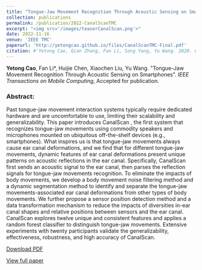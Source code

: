 ```yaml
---
title: "Tongue-Jaw Movement Recognition Through Acoustic Sensing on Smartphones"
collection: publications
permalink: /publication/2022-CanalScanTMC
excerpt: "<img src='/images/teaserCanalScan.png'>"
date: 2022-11-16
venue: 'IEEE TMC'
paperurl: 'http://yetongcao.github.io/files/CanalScanTMC-Final.pdf'
citation: #'Yetong Cao, Qian Zhang, Fan Li, Song Yang, Yu Wang. 2020. &quot;EarAce: Empowering Versatile Acoustic Sensing via Earable Active Noise Cancellation Platform.&quot; <i>Proceedings of the ACM on Interactive, Mobile, Wearable and Ubiquitous Technologies</i>. 7(2), 1-23.'
---
```

**Yetong Cao**, Fan Li*, Huijie Chen, Xiaochen Liu, Yu Wang. "Tongue-Jaw Movement Recognition Through Acoustic Sensing on Smartphones". _IEEE Transactions on Mobile Computing_, Accepted for publication.

### Abstract:
Past tongue-jaw movement interaction systems typically require dedicated hardware and are uncomfortable to use, limiting their scalability and generalizability. This paper introduces CanalScan , the first system that recognizes tongue-jaw movements using commodity speakers and microphones mounted on ubiquitous off-the-shelf devices (e.g., smartphones). What inspires us is that tongue-jaw movements always cause ear canal deformations, and we find that for different tongue-jaw movements, dynamic features of ear canal deformations present unique patterns on acoustic reflections in the ear canal. Specifically, CanalScan first sends an acoustic signal to the ear canal, then parses the reflection signals for tongue-jaw movements recognition. To eliminate the impacts of body movements, we develop a body movement noise filtering method and a dynamic segmentation method to identify and separate the tongue-jaw movements-associated ear canal deformations from other types of body movements. We further propose a sensor position detection method and a data transformation mechanism to reduce the impacts of diversities in-ear canal shapes and relative positions between sensors and the ear canal. CanalScan explores twelve unique and consistent features and applies a random forest classifier to distinguish tongue-jaw movements. Extensive experiments with twenty participants validate the generalizability, effectiveness, robustness, and high accuracy of CanalScan.

[<ins>Download PDF</ins>](../files/CanalScanTMC-Final.pdf)

[<ins>View full paper</ins>](https://ieeexplore.ieee.org/abstract/document/9953323)

